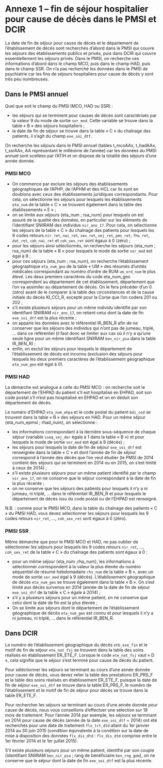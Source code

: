 # Annexe 1 – fin de séjour hospitalier pour cause de décès dans le PMSI et DCIR
<!-- SPDX-License-Identifier: MPL-2.0 -->

La date de fin de séjour pour cause de décès et le département de l’établissement de décès sont recherchés d’abord dans le PMSI qui couvre les séjours des établissements publics et privés, puis dans DCIR qui couvre essentiellement les séjours privés. 
Dans le PMSI, on recherche ces informations d’abord dans le champ MCO, puis dans le champ HAD, puis dans le champ SSR. 
On n’a pas recherché les données dans le PMSI de psychiatrie car les fins de séjours hospitaliers pour cause de décès y sont très peu nombreuses.


## Dans le PMSI annuel

Quel que soit le champ du PMSI (MCO, HAD ou SSR) :
- les séjours qui se terminent pour causes de décès sont caractérisés par la valeur 9 du mode de sortie `sor_mod`. 
Cette variable se trouve dans la table « B » des séjours hospitaliers ;
- la date de fin de séjour se trouve dans la table « C » du chaînage des patients, il s’agit du champ `exe_soi_dtf`.

On recherche les séjours dans le PMSI annuel (tables t_mcoAAx, t_hadAAx, t_ssrAAx, AA représentant le millésime de l’année) car les données du PMSI annuel sont scellées par l’ATIH  et on dispose de la totalité des séjours d’une année donnée.


### PMSI MCO

- On commence par exclure les séjours des établissements géographiques de l’APHP, de l’APHM et des HCL car ils sont en doublons avec ceux des établissements juridiques correspondants. Pour cela, on sélectionne les séjours pour lesquels les établissements `eta_num` de la table « C » se trouvent également dans la table des établissements « E » ;
- on se limite aux séjours {eta_num ; rsa_num} pour lesquels on est assuré de la qualité des données, en particulier sur les éléments de l’identifiant SNIIRAM des individus `nir_ano_17`. 
Pour cela, on sélectionne les séjours de la table « C » du chaînage des patients pour lesquels les 9 codes retours `nir_ret`, `nai_ret`, `sex_ret`, `sej_ret`, `pms_ret`, `fho_ret`, `dat_ret`, `coh_nai_ret` et `coh_sex_ret` sont égaux à 0 (zéro) ;
- pour les séjours ainsi sélectionnés, on recherche les séjours {eta_num ; rsa_num} de la table « B » pour lesquels le mode de sortie `sor_mod` est égal à 9 ;
- pour ces séjours {eta_num ; rsa_num}, on recherche l’établissement géographique `eta_num_geo` de la table « UM » des résumés d’unités médicales correspondant au numéro d’ordre de RUM `um_ord_num` le plus élevé. 
Les deux premiers caractères du code eta_num_geo correspondent au département de cet établissement, département que l’on va assimiler au département de décès. 
On le fera précéder d’un 0 (zéro) avant de le comparer à la table des circonstances et de la cause initiale du décès KI_CCI_R, excepté pour la Corse que l’on codera 201 ou 202 ;
- s’il existe plusieurs séjours pour un même individu identifié par son identifiant SNIIRAM `nir_ano_17`, on retient celui dont la date de fin `exe_soi_dtf` est la plus récente ;
- on apparie les données avec le référentiel IR_BEN_R afin de ne conserver que les séjours des individus qui n’ont pas de jumeau, triplé, … dans ce référentiel (il faut donc se limiter aux cas où il n’y a qu’une seule ligne pour un même identifiant SNIIRAM `ben_nir_psa` dans la table IR_BEN_R) ;
- enfin, on exclut les séjours pour lesquels le département de l’établissement de décès est inconnu (exclusion des séjours pour lesquels les deux premiers caractères de l’établissement géographique `eta_num_geo` est égal à 0).


### PMSI HAD

La démarche est analogue à celle du PMSI MCO : on recherche soit le département de l’EHPAD du patient s’il est hospitalisé en EHPAD, soit son code postal s’il n’est pas hospitalisé en EHPAD et on en déduit son département de décès.

Le numéro d’EHPAD `eta_num_ehpa` et le code postal du patient `bdi_cod` se trouvent dans la table « B » des séjours en HAD. Pour un même séjour {eta_num_epmsi ; rhad_num}, on sélectionne :
- les informations correspondant à la dernière sous-séquence de chaque séjour (variable `sseq_sej_der` égale à 1 dans la table « B ») et pour lesquels le mode de sortie `sor_mod` est égal à 9 (décès) ;
- les séjours pour lesquels la date de fin de séjour `exe_soi_dtf` est renseignée dans la table « C » et dont l’année de fin de séjour correspond à l’année des décès que l’on veut étudier (le PMSI de 2014 contient des séjours qui se terminent en 2014 ou en 2015, on s’est limité à ceux de 2014) ;
- s’il existe plusieurs séjours pour un même patient identifié par le champ `nir_ano_17`, on ne conserve que le séjour correspondant à la date de fin la plus récente ;
- on ne conserve que les séjours des patients pour lesquels il n’y a ni jumeau, ni triplé, … dans le référentiel IR_BEN_R et pour lesquels le département de décès issu du code postal ou de l’EHPAD est renseigné.

N.B. : comme pour le PMSI MCO, dans la table du chaînage des patients « C » du PMSI HAD, vous devez sélectionner les séjours pour lesquels les 9 codes retours `nir_ret`, …, `coh_sex_ret` sont égaux à 0 (zéro).


### PMSI SSR

Même démarche que pour le PMSI MCO et HAD, ne pas oublier de sélectionner les séjours pour lesquels les 9 codes retours `nir_ret`, …, `coh_sex_ret` de la table « C » du chaînage des patients sont égaux à 0 :
- pour un même séjour {eta_num ;rha_num}, les informations à sélectionner correspondent à la valeur la plus élevée du numéro séquentiel de résumé hebdomadaire `rhs_num` de la table « B », avec un mode de sortie `sor_mod` égal à 9 (décès). 
L’établissement géographique de décès `eta_num_geo` se trouve également dans la table « B ».
On s’est limité aux décès survenus en 2014 (année de la date de fin de séjour `exe_soi_dtf` de la table « C » égale à 2014) ;
- s’il y a plusieurs séjours pour un même patient, on ne conserve que celui dont la date de fin est la plus élevée ;
- On se limite aux séjours dont le département de l’établissement géographique de décès `eta_num_geo` est connu et pour lesquels il n’y a ni jumeau, ni triplé, … dans le référentiel IR_BEN_R.


## Dans DCIR

Le numéro de l’établissement géographique du décès `etb_exe_fin` et le motif de fin de séjour `ete_nat_fsj` se trouvent dans la table des soins réalisés en établissement ER_ETE_F. Lorsque le code `ete_nat_fsj` vaut « D », cela signifie que le séjour s’est terminé pour cause de décès du patient.

Pour séléctionner les séjours se terminant au cours d’une année donnée pour cause de décès, vous devez relier la table des prestations ER_PRS_F et la table des soins réalisés en établissement ER_ETE_F, puisque la date de fin de séjour `exe_soi_dtf` se trouve dans la table ER_PRS_F, le numéro de l’établissement et le motif de fin de séjour pour décès se trouve dans la table ER_ETE_F.

Pour rechercher les séjours se terminant au cours d’une année donnée pour cause de décès, nous vous conseillons d’effectuer une sélection sur 18 mois de traitement. 
Pour l’année 2014 par exemple, les séjours se terminant en 2014 pour cause de décès (année de la date `exe_soi_dtf` = 2014) ont été recherchés pour une date de traitement `flx_trt_dtd` allant du 1er janvier 2014 au 30 juin 2015 (condition équivalente à la condition sur la date de mise à disposition des données `flx_dis_dtd` : `flx_dis_dtd` comprise entre le 1er février 2014 et le 1er juillet 2015).

S’il existe plusieurs séjours pour un même patient, identifié par son couple {identifiant SNIIRAM `ben_nir_psa` ; rang de bénéficiaire `ben_rng_gem`}, on ne conserve que le séjour dont la date de fin `exe_soi_dtf` est la plus récente.
